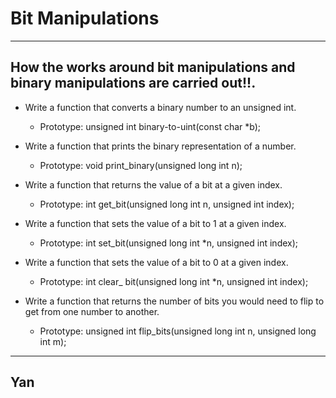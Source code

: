 # Bit Manipulations

---
How the works around bit manipulations and binary manipulations are carried out!!.
---

* Write a function that converts a binary number to an unsigned int.

	* Prototype: unsigned int binary-to-uint(const char *b);

* Write a function that prints the binary representation of a number.

	* Prototype: void print_binary(unsigned long int n);

* Write a function that returns the value of a bit at a given index.

	* Prototype: int get_bit(unsigned long int n, unsigned int index);

* Write a function that sets the value of a bit to 1 at a given index.

	* Prototype: int set_bit(unsigned long int *n, unsigned int index);

* Write a function that sets the value of a bit to 0 at a given index.

	* Prototype: int clear_ bit(unsigned long int *n, unsigned int index);

* Write a function that returns the number of bits you would need to flip to get from one number to another.

	* Prototype: unsigned int flip_bits(unsigned long int n, unsigned long int m);


--- 
Yan 
---
